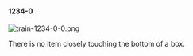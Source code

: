 #### 1234-0
![train-1234-0-0.png](https://github.com/lil-lab/nlvr/raw/master/nlvr/train/images/55/train-1234-0-0.png "train-1234-0-0.png")

There is no item closely touching the bottom of a box.